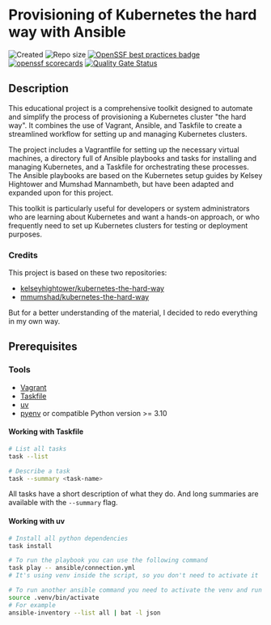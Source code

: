 # Provisioning of Kubernetes the hard way with Ansible

![Created](https://img.shields.io/date/1709472651.svg?style=flat-square&logo=github&label=created)
![Repo size](https://img.shields.io/github/repo-size/GeekOpsUA/k8s-hard-way-ansible?style=flat-square)
[![OpenSSF best practices badge](https://www.bestpractices.dev/projects/8789/badge)](https://www.bestpractices.dev/en/projects/8789)
[![openssf scorecards](https://api.securityscorecards.dev/projects/github.com/GeekOpsUA/k8s-hard-way-ansible/badge)](https://api.securityscorecards.dev/projects/github.com/GeekOpsUA/k8s-hard-way-ansible)
[![Quality Gate Status](https://sonarcloud.io/api/project_badges/measure?project=GeekOpsUA_k8s-hard-way-ansible&metric=alert_status)](https://sonarcloud.io/summary/new_code?id=GeekOpsUA_k8s-hard-way-ansible)

## Description

This educational project is a comprehensive toolkit designed to automate and simplify the process of
provisioning a Kubernetes cluster "the hard way".
It combines the use of Vagrant, Ansible, and Taskfile to create a streamlined workflow for
setting up and managing Kubernetes clusters.

The project includes a Vagrantfile for setting up the necessary virtual machines,
a directory full of Ansible playbooks and tasks for installing and managing Kubernetes,
and a Taskfile for orchestrating these processes.
The Ansible playbooks are based on the Kubernetes setup guides by Kelsey Hightower and Mumshad Mannambeth,
but have been adapted and expanded upon for this project.

This toolkit is particularly useful for developers or system administrators who are
learning about Kubernetes and want a hands-on approach, or who frequently need to
set up Kubernetes clusters for testing or deployment purposes.

### Credits

This project is based on these two repositories:

- [kelseyhightower/kubernetes-the-hard-way](https://github.com/kelseyhightower/kubernetes-the-hard-way)
- [mmumshad/kubernetes-the-hard-way](https://github.com/mmumshad/kubernetes-the-hard-way)

But for a better understanding of the material, I decided to redo everything in my own way.

## Prerequisites

### Tools

- [Vagrant](https://www.vagrantup.com)
- [Taskfile](https://taskfile.dev)
- [uv](https://astral.sh/blog/uv)
- [pyenv](https://github.com/pyenv/pyenv/wiki#suggested-build-environment) or compatible Python version >= 3.10

#### Working with Taskfile

```bash
# List all tasks
task --list

# Describe a task
task --summary <task-name>
```

All tasks have a short description of what they do.
And long summaries are available with the `--summary` flag.

#### Working with uv

```bash
# Install all python dependencies
task install

# To run the playbook you can use the following command
task play -- ansible/connection.yml
# It's using venv inside the script, so you don't need to activate it

# To run another ansible command you need to activate the venv and run the command
source .venv/bin/activate
# For example
ansible-inventory --list all | bat -l json
```
